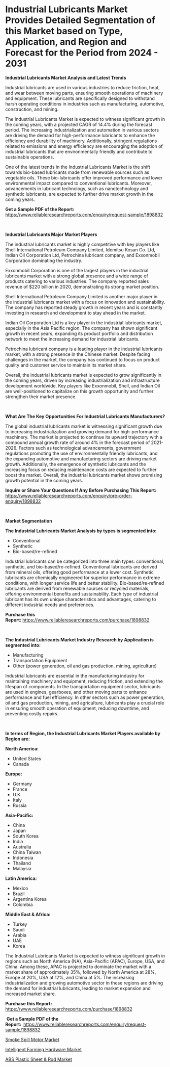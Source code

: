 <p><h1>Industrial Lubricants Market Provides Detailed Segmentation of this Market based on Type, Application, and Region and Forecast for the Period from 2024 - 2031</h1></p><p><strong>Industrial Lubricants Market Analysis and Latest Trends</strong></p>
<p><p>Industrial lubricants are used in various industries to reduce friction, heat, and wear between moving parts, ensuring smooth operations of machinery and equipment. These lubricants are specifically designed to withstand harsh operating conditions in industries such as manufacturing, automotive, construction, and mining.</p><p>The Industrial Lubricants Market is expected to witness significant growth in the coming years, with a projected CAGR of 14.4% during the forecast period. The increasing industrialization and automation in various sectors are driving the demand for high-performance lubricants to enhance the efficiency and durability of machinery. Additionally, stringent regulations related to emissions and energy efficiency are encouraging the adoption of industrial lubricants that are environmentally friendly and contribute to sustainable operations.</p><p>One of the latest trends in the Industrial Lubricants Market is the shift towards bio-based lubricants made from renewable sources such as vegetable oils. These bio-lubricants offer improved performance and lower environmental impact compared to conventional lubricants. Moreover, advancements in lubricant technology, such as nanotechnology and synthetic lubricants, are expected to further drive market growth in the coming years.</p></p>
<p><strong>Get a Sample PDF of the Report:&nbsp;</strong> <a href="https://www.reliableresearchreports.com/enquiry/request-sample/1898832">https://www.reliableresearchreports.com/enquiry/request-sample/1898832</a></p>
<p>&nbsp;</p>
<p><strong>Industrial Lubricants Major Market Players</strong></p>
<p><p>The industrial lubricants market is highly competitive with key players like Shell International Petroleum Company Limited, Idemitsu Kosan Co. Ltd, Indian Oil Corporation Ltd, Petrochina lubricant company, and Exxonmobil Corporation dominating the industry.</p><p>Exxonmobil Corporation is one of the largest players in the industrial lubricants market with a strong global presence and a wide range of products catering to various industries. The company reported sales revenue of $220 billion in 2020, demonstrating its strong market position.</p><p>Shell International Petroleum Company Limited is another major player in the industrial lubricants market with a focus on innovation and sustainability. The company has reported steady growth in recent years and is constantly investing in research and development to stay ahead in the market.</p><p>Indian Oil Corporation Ltd is a key player in the industrial lubricants market, especially in the Asia Pacific region. The company has shown significant growth in recent years, expanding its product portfolio and distribution network to meet the increasing demand for industrial lubricants.</p><p>Petrochina lubricant company is a leading player in the industrial lubricants market, with a strong presence in the Chinese market. Despite facing challenges in the market, the company has continued to focus on product quality and customer service to maintain its market share.</p><p>Overall, the industrial lubricants market is expected to grow significantly in the coming years, driven by increasing industrialization and infrastructure development worldwide. Key players like Exxonmobil, Shell, and Indian Oil are well-positioned to capitalize on this growth opportunity and further strengthen their market presence.</p></p>
<p>&nbsp;</p>
<p><strong>What Are The Key Opportunities For Industrial Lubricants Manufacturers?</strong></p>
<p><p>The global industrial lubricants market is witnessing significant growth due to increasing industrialization and growing demand for high-performance machinery. The market is projected to continue its upward trajectory with a compound annual growth rate of around 4% in the forecast period of 2021-2026. Factors such as technological advancements, government regulations promoting the use of environmentally friendly lubricants, and the expanding automotive and manufacturing sectors are driving market growth. Additionally, the emergence of synthetic lubricants and the increasing focus on reducing maintenance costs are expected to further boost the market. Overall, the industrial lubricants market shows promising growth potential in the coming years.</p></p>
<p><strong>Inquire or Share Your Questions If Any Before Purchasing This Report:</strong> <a href="https://www.reliableresearchreports.com/enquiry/pre-order-enquiry/1898832">https://www.reliableresearchreports.com/enquiry/pre-order-enquiry/1898832</a></p>
<p>&nbsp;</p>
<p><strong>Market Segmentation</strong></p>
<p><strong>The Industrial Lubricants Market Analysis by types is segmented into:</strong></p>
<p><ul><li>Conventional</li><li>Synthetic</li><li>Bio-based/re-refined</li></ul></p>
<p><p>Industrial lubricants can be categorized into three main types: conventional, synthetic, and bio-based/re-refined. Conventional lubricants are derived from mineral oils, offering good performance at a lower cost. Synthetic lubricants are chemically engineered for superior performance in extreme conditions, with longer service life and better stability. Bio-based/re-refined lubricants are derived from renewable sources or recycled materials, offering environmental benefits and sustainability. Each type of industrial lubricant has its own unique characteristics and advantages, catering to different industrial needs and preferences.</p></p>
<p><strong>Purchase this Report:&nbsp;</strong><a href="https://www.reliableresearchreports.com/purchase/1898832">https://www.reliableresearchreports.com/purchase/1898832</a></p>
<p>&nbsp;</p>
<p><strong>The Industrial Lubricants Market Industry Research by Application is segmented into:</strong></p>
<p><ul><li>Manufacturing</li><li>Transportation Equipment</li><li>Other (power generation, oil and gas production, mining, agriculture)</li></ul></p>
<p><p>Industrial lubricants are essential in the manufacturing industry for maintaining machinery and equipment, reducing friction, and extending the lifespan of components. In the transportation equipment sector, lubricants are used in engines, gearboxes, and other moving parts to enhance performance and fuel efficiency. In other sectors such as power generation, oil and gas production, mining, and agriculture, lubricants play a crucial role in ensuring smooth operation of equipment, reducing downtime, and preventing costly repairs.</p></p>
<p>&nbsp;</p>
<p><strong>In terms of Region, the Industrial Lubricants Market Players available by Region are:</strong></p>
<p>
    <p> <strong> North America: </strong>
        <ul>
            <li>United States</li>
            <li>Canada</li>
        </ul>
        </p> 
    <p> <strong> Europe: </strong>
        <ul>
            <li>Germany</li>
            <li>France</li>
            <li>U.K.</li>
            <li>Italy</li>
            <li>Russia</li>
        </ul>
        </p> 
    <p> <strong> Asia-Pacific: </strong>
        <ul>
            <li>China</li>
            <li>Japan</li>
            <li>South Korea</li>
            <li>India</li>
            <li>Australia</li>
            <li>China Taiwan</li>
            <li>Indonesia</li>
            <li>Thailand</li>
            <li>Malaysia</li>
        </ul>
        </p> 
    <p> <strong> Latin America: </strong>
        <ul>
            <li>Mexico</li>
            <li>Brazil</li>
            <li>Argentina Korea</li>
            <li>Colombia</li>
        </ul>
        </p> 
    <p> <strong> Middle East & Africa: </strong>
        <ul>
            <li>Turkey</li>
            <li>Saudi</li>
            <li>Arabia</li>
            <li>UAE</li>
            <li>Korea</li>
        </ul>
    </p>
    </p>
<p><p>The Industrial Lubricants Market is expected to witness significant growth in regions such as North America (NA), Asia-Pacific (APAC), Europe, USA, and China. Among these, APAC is projected to dominate the market with a market share of approximately 35%, followed by North America at 28%, Europe at 20%, USA at 12%, and China at 5%. The increasing industrialization and growing automotive sector in these regions are driving the demand for industrial lubricants, leading to market expansion and increased market share.</p></p>
<p><strong>Purchase this Report: </strong><a href="https://www.reliableresearchreports.com/purchase/1898832">https://www.reliableresearchreports.com/purchase/1898832</a></p>
<p>&nbsp;<strong>Get a Sample PDF of the Report:&nbsp;&nbsp;</strong><a href="https://www.reliableresearchreports.com/enquiry/request-sample/1898832">https://www.reliableresearchreports.com/enquiry/request-sample/1898832</a></p>
<p><strong></strong></p>
<p><p><a href="https://view.publitas.com/reportprime-1/smoke-spill-motor-market-offers-provide-insightful-data-for-the-time-period-from-2023-to-2030-and-also-provide-analysis-based-on-application-type-and-region/">Smoke Spill Motor Market</a></p><p><a href="https://view.publitas.com/reportprime-1/intelligent-farming-hardware-market-size-share-trends-analysis-report-by-application-regional-outlook-competitive-strategies-and-segment-forecasts-2023-2030/">Intelligent Farming Hardware Market</a></p><p><a href="https://view.publitas.com/reportprime-1/abs-plastic-sheet-rod-market-size-and-growth-market-segmentation-regional-and-country-breakdowns-and-market-trends-for-period-from-2023-2030/">ABS Plastic Sheet & Rod Market</a></p></p>